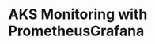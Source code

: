 # AKS Monitoring with PrometheusGrafana                                                                                                                                                                                                                                                                                                                                                                                                                                                 
